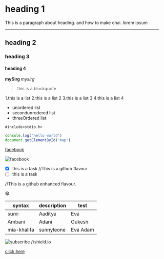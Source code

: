 # heading 1

This is a paragraph about heading.
and how to make chai. lorem ipsum

---
## heading 2
### heading 3
#### heading 4

**mySirg**
*mysirg*
>this is a blockquote

1.this is a list
2.this is a list 2
3.this is a list 3
4.this is a list 4

- unordered list
- secondunrodered list
- threeOrdered list


`#include<stdio.h>`

```javascript
console.log("hello world")
document.getElementById('map')
```

[facebook](https://www.facebook.com) 

![facebook](https://www.facebook.com) 

- [x] this is a task   //This is a github flavour
- [ ] this is a task

<!-- :joy: -->  //This is a github enhanced flavour.
😁
<!-- H~2~0 -->
| syntax | description | test |
| --- | --- | --- |
| sumi | Aaditya | Eva |
|Ambani | Adani | Gukesh |
|mia-khalifa |sunnyleone |Eva Adam |


<!-- ![alt text]() -->


![subscribe](https://img.shields.io/github/stars/:org)  //shield.io



[click here](https://stackblitz.com/edit/dom-project-chaiaurcode?file=index.html)
